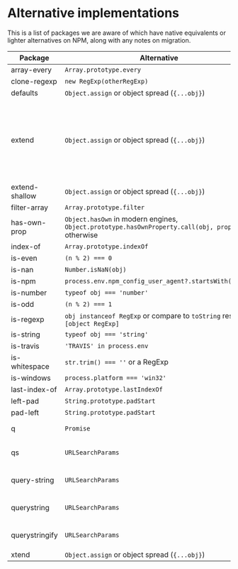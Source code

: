 # Alternative implementations

This is a list of packages we are aware of which have native equivalents or
lighter alternatives on NPM, along with any notes on migration.

Package | Alternative | Notes
--- | --- | ---
array-every | `Array.prototype.every` |
clone-regexp | `new RegExp(otherRegExp)` |
defaults | `Object.assign` or object spread (`{...obj}`) |
extend | `Object.assign` or object spread (`{...obj}`) | `extend` accepts a `deep` parameter which cannot be achieved by spread or assign, so may prevent migration
extend-shallow | `Object.assign` or object spread (`{...obj}`) |
filter-array | `Array.prototype.filter` |
has-own-prop | `Object.hasOwn` in modern engines, `Object.prototype.hasOwnProperty.call(obj, prop` otherwise |
index-of | `Array.prototype.indexOf` |
is-even | `(n % 2) === 0` |
is-nan | `Number.isNaN(obj)` |
is-npm | `process.env.npm_config_user_agent?.startsWith('npm')` |
is-number | `typeof obj === 'number'` |
is-odd | `(n % 2) === 1` |
is-regexp | `obj instanceof RegExp` or compare to `toString` result to `[object RegExp]` |
is-string | `typeof obj === 'string'` |
is-travis | `'TRAVIS' in process.env` |
is-whitespace | `str.trim() === ''` or a RegExp |
is-windows | `process.platform === 'win32'` |
last-index-of | `Array.prototype.lastIndexOf` |
left-pad | `String.prototype.padStart` |
pad-left | `String.prototype.padStart` |
q | `Promise` | Use native promises
qs | `URLSearchParams` | `URLSearchParams` is built in to the platform
query-string | `URLSearchParams` | `URLSearchParams` is built in to the platform
querystring | `URLSearchParams` | `URLSearchParams` is built in to the platform
querystringify | `URLSearchParams` | `URLSearchParams` is built in to the platform
xtend | `Object.assign` or object spread (`{...obj}`) |
